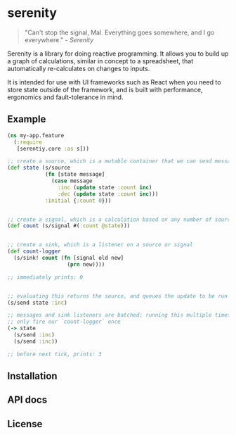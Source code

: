 # serenity

> "Can't stop the signal, Mal. Everything goes somewhere, and I go everywhere." - _Serenity_

Serenity is a library for doing reactive programming. It allows you to build up
a graph of calculations, similar in concept to a spreadsheet, that automatically
re-calculates on changes to inputs.

It is intended for use with UI frameworks such as React when you need to store
state outside of the framework, and is built with performance, ergonomics and
fault-tolerance in mind.

## Example

```clojure
(ns my-app.feature
  (:require
   [serentiy.core :as s]))

;; create a source, which is a mutable container that we can send messages to
(def state (s/source
            (fn [state message]
              (case message
                :inc (update state :count inc)
                :dec (update state :count inc)))
            :initial {:count 0}))


;; create a signal, which is a calculation based on any number of sources
(def count (s/signal #(:count @state)))


;; create a sink, which is a listener on a source or signal
(def count-logger 
  (s/sink! count (fn [signal old new]
                   (prn new))))

;; immediately prints: 0


;; evaluating this returns the source, and queues the update to be run
(s/send state :inc)

;; messages and sink listeners are batched; running this multiple times will
;; only fire our `count-logger` once
(-> state
  (s/send :inc)
  (s/send :inc))

;; before next tick, prints: 3
```

## Installation

## API docs

## License

